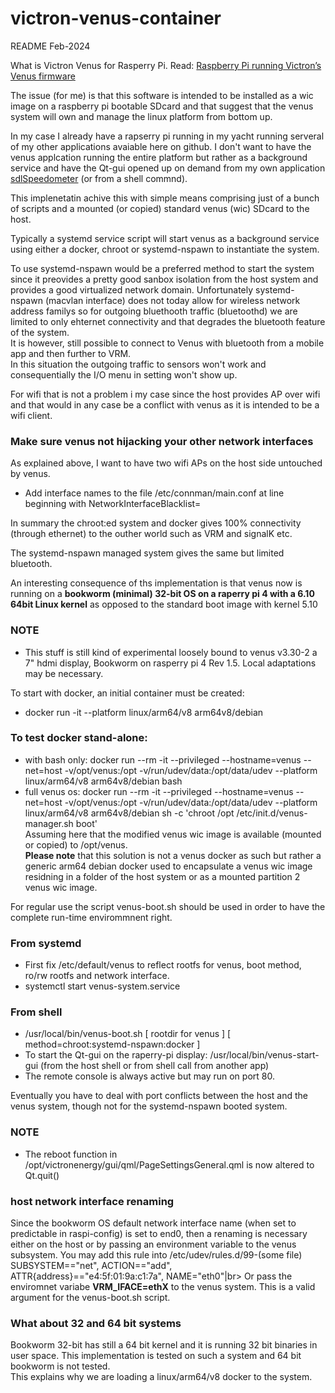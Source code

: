 # victron-venus-container
README Feb-2024

What is Victron Venus for Rasperry Pi. Read: [Raspberry Pi running Victron’s Venus firmware](https://www.victronenergy.com/blog/2017/09/06/raspberry-pi-running-victrons-venus-firmware)

The issue (for me) is that this software is intended to be installed as a wic image on a raspberry pi bootable SDcard and that suggest that the venus system will own and manage the linux platform from bottom up.

In my case I already have a rapserry pi running in my yacht running serveral of my other applications avaiable here on github.
I don't want to have the venus applcation running the entire platform but rather as a background service and have the Qt-gui opened up on demand from my own application  [sdlSpeedometer](https://github.com/ehedman/sdlSpeedometer) (or from a shell commnd).

This implenetatin achive this with simple means comprising just of a bunch of scripts and a mounted (or copied) standard venus (wic) SDcard to the host.

Typically a systemd service script will start venus as a background service using either a docker, chroot or systemd-nspawn to instantiate the system.

To use  systemd-nspawn would be a preferred method to start the system since it preovides a pretty good sanbox isolation from the host system and provides a good virtualized network domain.
Unfortunately systemd-nspawn (macvlan interface) does not today allow for wireless network address familys so for outgoing bluethooth traffic (bluetoothd) we are limited to only ehternet connectivity and that degrades the bluetooth feature of the system.<br>
It is however, still possible to connect to Venus with bluetooth from a mobile app and then further to VRM.<br>
In this situation the outgoing traffic to sensors won't work and consequentially the I/O menu in setting won't show up.

For wifi that is not a problem i my case since the host provides AP over wifi and that would in any case be a conflict with venus as it is intended to be a wifi client.

### Make sure venus not hijacking your other network interfaces
As explained above, I want to have two wifi APs on the host side untouched by venus.
- Add interface names to the file /etc/connman/main.conf at line beginning with NetworkInterfaceBlacklist=

In summary the chroot:ed system and docker gives 100% connectivity (through ethernet) to the outher world such as VRM and signalK etc.

The systemd-nspawn managed system gives the same but limited bluetooth.

An interesting consequence of ths implementation is that venus now is running on a **bookworm (minimal) 32-bit OS on a raperry pi 4 with a 6.10 64bit Linux kernel** as opposed to the standard boot image with kernel 5.10

### NOTE
- This stuff is still kind of experimental loosely bound to venus v3.30-2 a 7" hdmi display, Bookworm on rasperry pi 4 Rev 1.5. Local adaptations may be necessary.

To start with docker, an initial container must be created:
-  docker run -it --platform linux/arm64/v8 arm64v8/debian

### To test docker  stand-alone:
- with bash only: docker run --rm -it --privileged  --hostname=venus --net=host  -v/opt/venus:/opt  -v/run/udev/data:/opt/data/udev --platform linux/arm64/v8 arm64v8/debian  bash
- full venus os: docker run --rm -it --privileged  --hostname=venus --net=host  -v/opt/venus:/opt -v/run/udev/data:/opt/data/udev  --platform linux/arm64/v8  arm64v8/debian  sh -c 'chroot /opt /etc/init.d/venus-manager.sh boot'<br>
Assuming here that the modified venus wic image is available (mounted or copied) to /opt/venus.<br>
**Please note** that this solution is not a venus docker as such but rather a generic arm64 debian docker used to encapsulate a venus wic image residning in a folder of the host system or as a mounted partition 2 venus wic image.

For regular use the script venus-boot.sh should be used in order to have the complete run-time envirommnent right.

### From systemd
- First fix  /etc/default/venus to reflect rootfs for venus, boot method, ro/rw rootfs and network interface.
- systemctl start venus-system.service

### From shell
- /usr/local/bin/venus-boot.sh [ rootdir for venus ] [ method=chroot:systemd-nspawn:docker ]
- To start the Qt-gui on the raperry-pi display: /usr/local/bin/venus-start-gui (from the host shell or from shell call from another app)
- The remote console is always active but may run on port 80.

Eventually you have to deal with port conflicts between the host and the venus system, though not for the systemd-nspawn booted system.

### NOTE
- The reboot function in /opt/victronenergy/gui/qml/PageSettingsGeneral.qml is now altered to Qt.quit()

### host network interface renaming
Since the bookworm OS default network interface name (when set to predictable in raspi-config) is set to end0, then a renaming is necessary either on the host or by passing an environment variable to the venus subsystem.
You may add this rule into /etc/udev/rules.d/99-(some file)<br>
SUBSYSTEM=="net", ACTION=="add", ATTR{address}=="e4:5f:01:9a:c1:7a", NAME="eth0"|br>
Or pass the enviromnet variabe **VRM_IFACE=ethX** to the venus system. This is a valid argument for the venus-boot.sh script.

### What about 32 and 64 bit systems
Bookworm 32-bit has still a 64 bit kernel and it is running 32 bit binaries in user space. This implementation is tested on such a system and 64 bit bookworm is not tested.<br>
This explains why we are loading a linux/arm64/v8 docker to the system.

